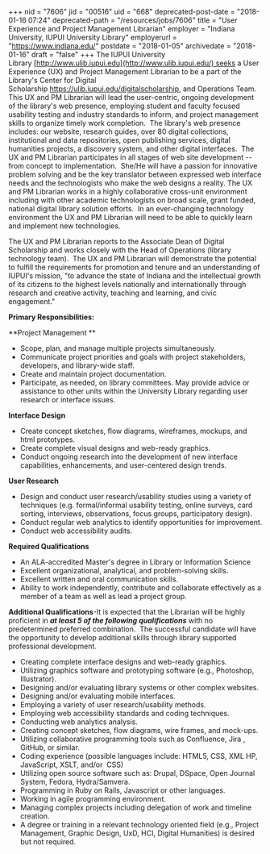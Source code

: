 +++
nid = "7606"
jid = "00516"
uid = "668"
deprecated-post-date = "2018-01-16 07:24"
deprecated-path = "/resources/jobs/7606"
title = "User Experience and Project Management Librarian"
employer = "Indiana University, IUPUI University Library"
employerurl = "https://www.indiana.edu/"
postdate = "2018-01-05"
archivedate = "2018-01-16"
draft = "false"
+++
The IUPUI University
Library [http://www.ulib.iupui.edu](http://www.ulib.iupui.edu/) seeks a
User Experience (UX) and Project Management Librarian to be a part of
the Library's Center for Digital
Scholarship <https://ulib.iupui.edu/digitalscholarship>, and Operations
Team. This UX and PM Librarian will lead the user-centric, ongoing
development of the library's web presence, employing student and faculty
focused usability testing and industry standards to inform, and project
management skills to organize timely work completion.  The library's web
presence includes: our website, research guides, over 80 digital
collections, institutional and data repositories, open publishing
services, digital humanities projects, a discovery system, and other
digital interfaces.  The UX and PM Librarian participates in all stages
of web site development -- from concept to implementation.  She/He will
have a passion for innovative problem solving and be the key translator
between expressed web interface needs and the technologists who make the
web designs a reality. The UX and PM Librarian works in a highly
collaborative cross-unit environment including with other academic
technologists on broad scale, grant funded, national digital library
solution efforts.  In an ever-changing technology environment the UX and
PM Librarian will need to be able to quickly learn and implement new
technologies.

The UX and PM Librarian reports to the Associate Dean of Digital
Scholarship and works closely with the Head of Operations (library
technology team).  The UX and PM Librarian will demonstrate the
potential to fulfill the requirements for promotion and tenure and an
understanding of IUPUI's mission, "to advance the state of Indiana and
the intellectual growth of its citizens to the highest levels nationally
and internationally through research and creative activity, teaching and
learning, and civic engagement."

**Primary Responsibilities:**

**Project Management **

-   Scope, plan, and manage multiple projects simultaneously.
-   Communicate project priorities and goals with project stakeholders,
    developers, and library-wide staff.
-   Create and maintain project documentation.
-   Participate, as needed, on library committees. May provide advice or
    assistance to other units within the University Library regarding
    user research or interface issues.

**Interface Design**

-   Create concept sketches, flow diagrams, wireframes, mockups, and
    html prototypes.
-   Create complete visual designs and web-ready graphics.
-   Conduct ongoing research into the development of new interface
    capabilities, enhancements, and user-centered design trends.

**User Research**

-   Design and conduct user research/usability studies using a variety
    of techniques (e.g. formal/informal usability testing, online
    surveys, card sorting, interviews, observations, focus groups,
    participatory design).
-   Conduct regular web analytics to identify opportunities for
    improvement.
-   Conduct web accessibility audits.
  
**Required Qualifications**

-   An ALA-accredited Master's degree in Library or Information Science
-   Excellent organizational, analytical, and problem-solving skills.
-   Excellent written and oral communication skills.
-   Ability to work independently, contribute and collaborate
    effectively as a member of a team as well as lead a project group.

**Additional Qualifications**-It is expected that the Librarian will be
highly proficient in ***at least 5 of the following
qualifications*** with no predetermined preferred combination.  The
successful candidate will have the opportunity to develop additional
skills through library supported professional development.

-   Creating complete interface designs and web-ready graphics.
-   Utilizing graphics software and prototyping software (e.g.,
    Photoshop, Illustrator).
-   Designing and/or evaluating library systems or other complex
    websites.
-   Designing and/or evaluating mobile interfaces.
-   Employing a variety of user research/usability methods.
-   Employing web accessibility standards and coding techniques.
-   Conducting web analytics analysis.
-   Creating concept sketches, flow diagrams, wire frames, and mock-ups.
-   Utilizing collaborative programming tools such as Confluence, Jira ,
    GitHub, or similar.
-   Coding experience (possible languages include: HTML5, CSS, XML HP,
    JavaScript, XSLT, and/or  CSS)
-   Utilizing open source software such as: Drupal, DSpace, Open Journal
    System, Fedora, Hydra/Samvera.
-   Programming in Ruby on Rails, Javascript or other languages.
-   Working in agile programming environment.
-   Managing complex projects including delegation of work and timeline
    creation.
-   A degree or training in a relevant technology oriented field (e.g.,
    Project Management, Graphic Design, UxD, HCI, Digital Humanities) is
    desired but not required.
